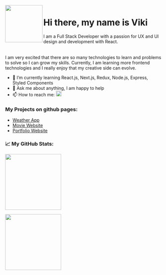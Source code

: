 
<img align="left" src="https://media.giphy.com/media/R97jJCEGEmh0I/giphy.gif" height="120px" />
<h1> Hi there, my name is Viki </h1> 

I am a Full Stack Developer with a passion for UX and UI design and development with React.
</br>
</br>
</br>
I am very excited that there are so many technologies to learn and problems to solve so I can grow my skills. Currently, I am learning more frontend technologies and I really enjoy that my creative side can evolve.
</br>
<ul>
  <li>🚀  I’m currently learning React.js, Next.js, Redux, Node.js, Express, Styled Components </li>
  <li>💬  Ask me about anything, I am happy to help </li>
  <li>📫  How to reach me: <a href="/" target="_blank"> <img src="https://raw.githubusercontent.com/Raymo111/Raymo111/master/socials/linkedin.png"/ height="18em"> </a> </li>
</ul>

### My Projects on github pages:
<ul>
  <li> <a href="https://vikisevcikova.github.io/WeatherApp/"> Weather App </a> </li>
  <li> <a href="https://vikisevcikova.github.io/movie-website/"> Movie Website </a> </li>
  <li> <a href="https://vikisevcikova.github.io/PortfolioWeb/"> Portfolio Website </a> </li>
</ul>

### 📈 My GitHub Stats: 

<div><img height="180em" src="https://github-readme-stats.vercel.app/api?username=VikiSevcikova&show_icons=true&hide_border=true&&count_private=true&include_all_commits=true&theme=tokyonight" />

<img height="180em" src="https://github-readme-stats.vercel.app/api/top-langs/?username=VikiSevcikova&theme=tokyonight&layout=compact" /> </div>

<!--
**VikiSevcikova/VikiSevcikova** is a ✨ _special_ ✨ repository because its `README.md` (this file) appears on your GitHub profile.

Here are some ideas to get you started:

- 🔭 I’m currently working on ...
- 🌱 I’m currently learning ...
- 👯 I’m looking to collaborate on ...
- 🤔 I’m looking for help with ...
- 💬 Ask me about ...
- 📫 How to reach me: ...
- 😄 Pronouns: ...
- ⚡ Fun fact: ...
-->
